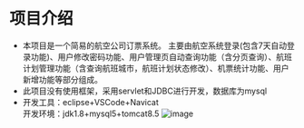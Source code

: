 # 项目介绍
* 本项目是一个简易的航空公司订票系统。
主要由航空系统登录(包含7天自动登录功能)、用户修改密码功能、用户管理页自动查询功能（含分页查询）、航班计划管理功能（含查询航班城市，航班计划状态修改）、机票统计功能、用户新增功能等部分组成。
* 此项目没有使用框架，采用servlet和JDBC进行开发，数据库为mysql
* 开发工具：eclipse+VSCode+Navicat<br>
开发环境：jdk1.8+mysql5+tomcat8.5
![image](https://github.com/user-attachments/assets/c8cf4f00-0940-4a00-892c-b490e83b9770)
